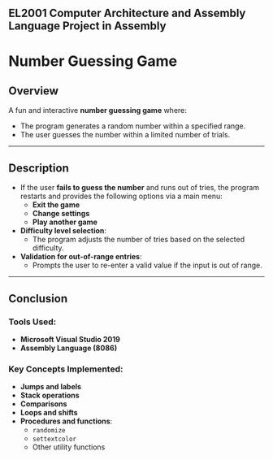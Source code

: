 ## EL2001 Computer Architecture and Assembly Language Project in Assembly

# Number Guessing Game

## Overview
A fun and interactive **number guessing game** where:  
- The program generates a random number within a specified range.  
- The user guesses the number within a limited number of trials.  

---

## Description
- If the user **fails to guess the number** and runs out of tries, the program restarts and provides the following options via a main menu:  
  - **Exit the game**  
  - **Change settings**  
  - **Play another game**  
- **Difficulty level selection**:  
  - The program adjusts the number of tries based on the selected difficulty.  
- **Validation for out-of-range entries**:  
  - Prompts the user to re-enter a valid value if the input is out of range.  

---

## Conclusion
### Tools Used:  
- **Microsoft Visual Studio 2019**  
- **Assembly Language (8086)**  

### Key Concepts Implemented:  
- **Jumps and labels**  
- **Stack operations**  
- **Comparisons**  
- **Loops and shifts**  
- **Procedures and functions**:  
  - `randomize`  
  - `settextcolor`  
  - Other utility functions  

